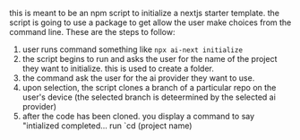 this is meant to be an npm script to initialize a nextjs starter template. the script is going to use a package to get allow the user make choices from the command line. These are the steps to follow:
1. user runs command something like `npx ai-next initialize`
2. the script begins to run and asks the user for the name of the project they want to initialize. this is used to create a folder. 
3. the command ask the user for the ai provider they want to use.
3. upon selection, the script clones a branch of a particular repo on the user's device (the selected branch is deteermined by the selected ai provider)
4. after the code has been cloned. you display a command to say "intialized completed... run `cd (project name)


